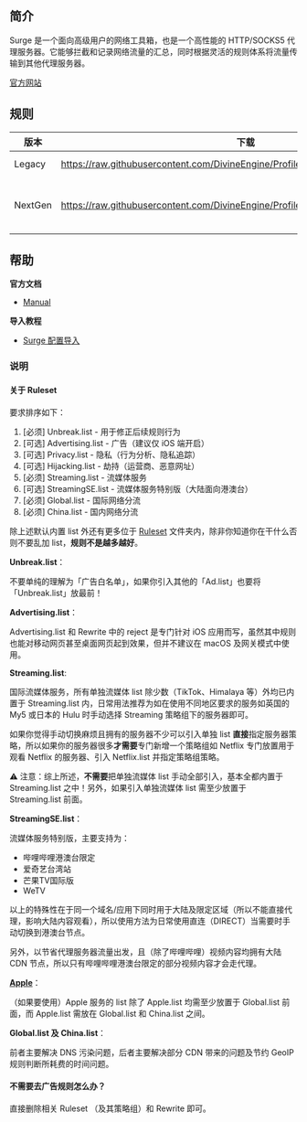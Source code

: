 ## 简介

Surge 是一个面向高级用户的网络工具箱，也是一个高性能的 HTTP/SOCKS5 代理服务器。它能够拦截和记录网络流量的汇总，同时根据灵活的规则体系将流量传输到其他代理服务器。

[官方网站](https://nssurge.com/)

## 规则

| 版本    | 下载                                                         | 描述               |
| ------- | ------------------------------------------------------------ | ------------------ |
| Legacy  | https://raw.githubusercontent.com/DivineEngine/Profiles/master/Surge/Legacy.conf | Surge 2            |
| NextGen | https://raw.githubusercontent.com/DivineEngine/Profiles/master/Surge/NextGen.conf | Surge 3 及后续版本 |

## 帮助

**官方文档**

- [Manual](http://manual.nssurge.com/)

**导入教程**

- [Surge 配置导入](https://www.notion.so/Surge-c5dd1d4577a14912948ec024aa1e0b21)

### 说明

#### 关于 Ruleset

要求排序如下：

1. [必须] Unbreak.list - 用于修正后续规则行为
2. [可选] Advertising.list - 广告（建议仅 iOS 端开启）
3. [可选] Privacy.list - 隐私（行为分析、隐私追踪）
4. [可选] Hijacking.list - 劫持（运营商、恶意网址）
5. [必须] Streaming.list - 流媒体服务
6. [可选] StreamingSE.list - 流媒体服务特别版（大陆面向港澳台）
7. [必须] Global.list - 国际网络分流
8. [必须] China.list - 国内网络分流

除上述默认内置 list 外还有更多位于 [Ruleset](https://github.com/DivineEngine/Profiles/tree/master/Surge/Ruleset) 文件夹内，除非你知道你在干什么否则不要乱加 list，**规则不是越多越好**。

**Unbreak.list**：

不要单纯的理解为「广告白名单」，如果你引入其他的「Ad.list」也要将「Unbreak.list」放最前！

**Advertising.list**：

Advertising.list 和 Rewrite 中的 reject 是专门针对 iOS 应用而写，虽然其中规则也能对移动网页甚至桌面网页起到效果，但并不建议在 macOS 及网关模式中使用。

**Streaming.list**:

国际流媒体服务，所有单独流媒体 list 除少数（TikTok、Himalaya 等）外均已内置于 Streaming.list 内，日常用法推荐为如在使用不同地区要求的服务如英国的 My5 或日本的 Hulu 时手动选择 Streaming 策略组下的服务器即可。

如果你觉得手动切换麻烦且拥有的服务器不少可以引入单独 list **直接**指定服务器策略，所以如果你的服务器很多**才需要**专门新增一个策略组如 Netflix 专门放置用于观看 Netflix 的服务器、引入 Netflix.list 并指定策略组策略。

⚠️ 注意：综上所述，**不需要**把单独流媒体 list 手动全部引入，基本全都内置于 Streaming.list 之中！另外，如果引入单独流媒体 list 需至少放置于 Streaming.list 前面。

**StreamingSE.list**：

流媒体服务特别版，主要支持为：

- 哔哩哔哩港澳台限定
- 爱奇艺台湾站
- 芒果TV国际版
- WeTV

以上的特殊性在于同一个域名/应用下同时用于大陆及限定区域（所以不能直接代理，影响大陆内容观看），所以使用方法为日常使用直连（DIRECT）当需要时手动切换到港澳台节点。

另外，以节省代理服务器流量出发，且（除了哔哩哔哩）视频内容均拥有大陆 CDN 节点，所以只有哔哩哔哩港澳台限定的部分视频内容才会走代理。

**[Apple](https://github.com/DivineEngine/Profiles/tree/master/Surge/Ruleset/Apple)**：

（如果要使用）Apple 服务的 list 除了 Apple.list 均需至少放置于 Global.list 前面，而 Apple.list 需放在 Global.list 和 China.list 之间。

**Global.list 及 China.list**：

前者主要解决 DNS 污染问题，后者主要解决部分 CDN 带来的问题及节约 GeoIP 规则判断所耗费的时间问题。

#### 不需要去广告规则怎么办？

直接删除相关 Ruleset （及其策略组）和 Rewrite 即可。